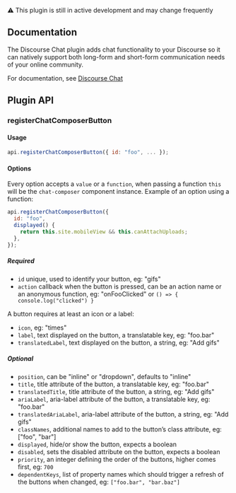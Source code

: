 
:warning: This plugin is still in active development and may change frequently

## Documentation

The Discourse Chat plugin adds chat functionality to your Discourse so it can natively support both long-form and short-form communication needs of your online community.

For documentation, see [Discourse Chat](https://meta.discourse.org/t/discourse-chat/230881)

## Plugin API

### registerChatComposerButton

#### Usage

```javascript
api.registerChatComposerButton({ id: "foo", ... });
```

#### Options

Every option accepts a `value` or a `function`, when passing a function `this` will be the `chat-composer` component instance. Example of an option using a function:

```javascript
api.registerChatComposerButton({
  id: "foo",
  displayed() {
    return this.site.mobileView && this.canAttachUploads;
  },
});
```

##### Required

- `id` unique, used to identify your button, eg: "gifs"
- `action` callback when the button is pressed, can be an action name or an anonymous function, eg: "onFooClicked" or `() => { console.log("clicked") }`

A button requires at least an icon or a label:

- `icon`, eg: "times"
- `label`, text displayed on the button, a translatable key, eg: "foo.bar"
- `translatedLabel`, text displayed on the button, a string, eg: "Add gifs"

##### Optional

- `position`, can be "inline" or "dropdown", defaults to "inline"
- `title`, title attribute of the button, a translatable key, eg: "foo.bar"
- `translatedTitle`, title attribute of the button, a string, eg: "Add gifs"
- `ariaLabel`, aria-label attribute of the button, a translatable key, eg: "foo.bar"
- `translatedAriaLabel`, aria-label attribute of the button, a string, eg: "Add gifs"
- `classNames`, additional names to add to the button’s class attribute, eg: ["foo", "bar"]
- `displayed`, hide/or show the button, expects a boolean
- `disabled`, sets the disabled attribute on the button, expects a boolean
- `priority`, an integer defining the order of the buttons, higher comes first, eg: `700`
- `dependentKeys`, list of property names which should trigger a refresh of the buttons when changed, eg: `["foo.bar", "bar.baz"]`
